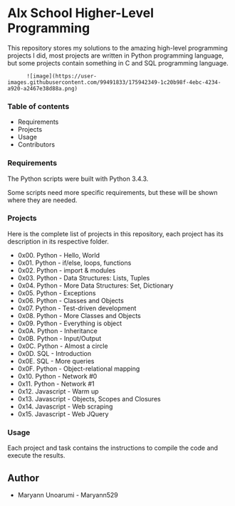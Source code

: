   # Alx School Higher-Level Programming
  
  This repository stores my solutions to the amazing high-level programming projects I did, most projects are written in Python programming language, but some projects contain something in C and SQL programming language.
  
  
  
          ![image](https://user-images.githubusercontent.com/99491833/175942349-1c20b98f-4ebc-4234-a920-a2467e38d88a.png)



### Table of contents

* Requirements
* Projects
* Usage
* Contributors

### Requirements
The Python scripts were built with Python 3.4.3.

Some scripts need more specific requirements, but these will be shown where they are needed.

### Projects
Here is the complete list of projects in this repository, each project has its description in its respective folder.

* 0x00. Python - Hello, World
* 0x01. Python - if/else, loops, functions
* 0x02. Python - import & modules
* 0x03. Python - Data Structures: Lists, Tuples
* 0x04. Python - More Data Structures: Set, Dictionary
* 0x05. Python - Exceptions
* 0x06. Python - Classes and Objects
* 0x07. Python - Test-driven development
* 0x08. Python - More Classes and Objects
* 0x09. Python - Everything is object
* 0x0A. Python - Inheritance
* 0x0B. Python - Input/Output
* 0x0C. Python - Almost a circle
* 0x0D. SQL - Introduction
* 0x0E. SQL - More queries
* 0x0F. Python - Object-relational mapping
* 0x10. Python - Network #0
* 0x11. Python - Network #1
* 0x12. Javascript - Warm up
* 0x13. Javascript - Objects, Scopes and Closures
* 0x14. Javascript - Web scraping
* 0x15. Javascript - Web JQuery

### Usage
Each project and task contains the instructions to compile the code and execute the results.

## Author
  * Maryann Unoarumi - Maryann529
